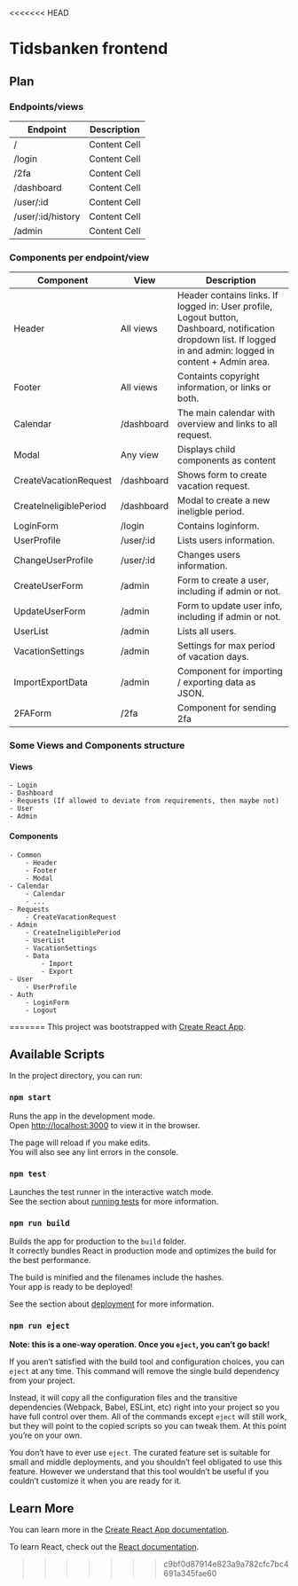 <<<<<<< HEAD
# Tidsbanken frontend


## Plan

### Endpoints/views


| Endpoint           | Description   |
| ------------------ | ------------- |
| /                  | Content Cell  |
| /login             | Content Cell  |
| /2fa               | Content Cell  |
| /dashboard         | Content Cell  |
| /user/:id          | Content Cell  |
| /user/:id/history  | Content Cell  |
| /admin             | Content Cell  |



### Components per endpoint/view
| Component     | View           | Description |
| ------------- | -------------- | ----------- |
| Header        | All views      | Header contains links. If logged in: User profile, Logout button, Dashboard, notification dropdown list. If logged in and admin: logged in content + Admin area.  |
| Footer        | All views      | Containts copyright information, or links or both. |
| Calendar      | /dashboard     | The main calendar with overview and links to all request. |
| Modal | Any view | Displays child components as content |
| CreateVacationRequest | /dashboard | Shows form to create vacation request. |
| CreateIneligiblePeriod | /dashboard | Modal to create a new ineligble period. |
| LoginForm     | /login         | Contains loginform. |
| UserProfile   | /user/:id      | Lists users information.  |
| ChangeUserProfile | /user/:id | Changes users information. |
| CreateUserForm    | /admin      | Form to create a user, including if admin or not. |
| UpdateUserForm     | /admin      | Form to update user info, including if admin or not. |
| UserList | /admin | Lists all users. |
| VacationSettings | /admin | Settings for max period of vacation days. |
| ImportExportData | /admin | Component for importing / exporting data as JSON. |
|2FAForm| /2fa | Component for sending 2fa |


### Some Views and Components structure

#### Views
    - Login
    - Dashboard
    - Requests (If allowed to deviate from requirements, then maybe not)
    - User
    - Admin


#### Components
    - Common
        - Header
        - Footer
        - Modal
    - Calendar
        - Calendar
        - ...
    - Requests
        - CreateVacationRequest
    - Admin
        - CreateIneligiblePeriod
        - UserList
        - VacationSettings
        - Data
            - Import
            - Export
    - User
        - UserProfile
    - Auth
        - LoginForm
        - Logout
=======
This project was bootstrapped with [Create React App](https://github.com/facebook/create-react-app).

## Available Scripts

In the project directory, you can run:

### `npm start`

Runs the app in the development mode.<br />
Open [http://localhost:3000](http://localhost:3000) to view it in the browser.

The page will reload if you make edits.<br />
You will also see any lint errors in the console.

### `npm test`

Launches the test runner in the interactive watch mode.<br />
See the section about [running tests](https://facebook.github.io/create-react-app/docs/running-tests) for more information.

### `npm run build`

Builds the app for production to the `build` folder.<br />
It correctly bundles React in production mode and optimizes the build for the best performance.

The build is minified and the filenames include the hashes.<br />
Your app is ready to be deployed!

See the section about [deployment](https://facebook.github.io/create-react-app/docs/deployment) for more information.

### `npm run eject`

**Note: this is a one-way operation. Once you `eject`, you can’t go back!**

If you aren’t satisfied with the build tool and configuration choices, you can `eject` at any time. This command will remove the single build dependency from your project.

Instead, it will copy all the configuration files and the transitive dependencies (Webpack, Babel, ESLint, etc) right into your project so you have full control over them. All of the commands except `eject` will still work, but they will point to the copied scripts so you can tweak them. At this point you’re on your own.

You don’t have to ever use `eject`. The curated feature set is suitable for small and middle deployments, and you shouldn’t feel obligated to use this feature. However we understand that this tool wouldn’t be useful if you couldn’t customize it when you are ready for it.

## Learn More

You can learn more in the [Create React App documentation](https://facebook.github.io/create-react-app/docs/getting-started).

To learn React, check out the [React documentation](https://reactjs.org/).
>>>>>>> c9bf0d87914e823a9a782cfc7bc4691a345fae60
